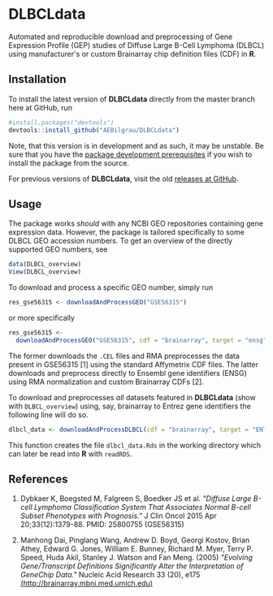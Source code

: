DLBCLdata
=========

Automated and reproducible download and preprocessing of Gene Expression Profile 
(GEP) studies of Diffuse Large B-Cell Lymphoma (DLBCL) using manufacturer's or
custom Brainarray chip definition files (CDF) in **R**.

## Installation
To install the latest version of **DLBCLdata** directly from the master branch 
here at GitHub, run

```R
#install.packages("devtools")
devtools::install_github("AEBilgrau/DLBCLdata")
```

Note, that this version is in development and as such, it may be unstable. Be 
sure that you have the [package development prerequisites](http://www.rstudio.com/ide/docs/packages/prerequisites) if you wish to install the package from the source.

For previous versions of **DLBCLdata**, visit the old 
[releases at GitHub](https://github.com/AEBilgrau/DLBCLdata/releases).

## Usage
The package works *should* with any NCBI GEO repositories containing gene 
expression data. However, the package is tailored specifically to some DLBCL 
GEO accession numbers. To get an overview of the directly supported GEO
numbers, see

```R
data(DLBCL_overview)
View(DLBCL_overview)
```

To download and process a specific GEO number, simply run

```R
res_gse56315 <- downloadAndProcessGEO("GSE56315")
```
or more specifically

```R
res_gse56315 <- 
  downloadAndProcessGEO("GSE56315", cdf = "brainarray", target = "ensg")
```

The former downloads the `.CEL` files and RMA preprocesses the data present in 
GSE56315 [1] using the standard Affymetrix CDF files.
The latter downloads and preprocess directly to Ensembl gene identifiers (ENSG) 
using RMA normalization and custom Brainarray CDFs [2].

To download and preprocesses *all* datasets featured in **DLBCLdata** (show 
with `DLBCL_overview`) using, say, brainarray to Entrez gene identifiers the
following line will do so.

```R
dlbcl_data <- downloadAndProcessDLBCL(cdf = "brainarray", target = "ENTREZG")
```

This function creates the file `dlbcl_data.Rds` in the working directory which
can later be read into **R** with `readRDS`.

## References
1. Dybkaer K, Boegsted M, Falgreen S, Boedker JS et al. *"Diffuse Large B-cell Lymphoma Classification System That Associates  Normal B-cell Subset Phenotypes with Prognosis."* J Clin Oncol 2015 Apr 20;33(12):1379-88. PMID: 25800755 (GSE56315)
       
2. Manhong Dai, Pinglang Wang, Andrew D. Boyd, Georgi Kostov, Brian Athey, Edward G. Jones, William E. Bunney, Richard M. Myer, Terry P. Speed, Huda Akil, Stanley J. Watson and Fan Meng. (2005) *"Evolving Gene/Transcript Definitions Significantly Alter the Interpretation of GeneChip Data."* Nucleic Acid Research 33 (20), e175 [(http://brainarray.mbni.med.umich.edu)](http://brainarray.mbni.med.umich.edu/Brainarray/Database/CustomCDF/genomic_curated_CDF.asp)

